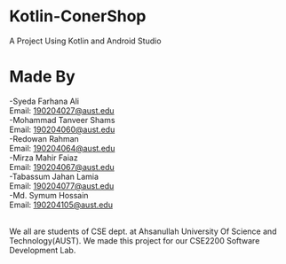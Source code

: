 # Kotlin-ConerShop
A Project Using Kotlin and Android Studio

# Made By 
-Syeda Farhana Ali<br />
Email: 190204027@aust.edu<br />
-Mohammad Tanveer Shams<br />
Email: 190204060@aust.edu<br />
-Redowan Rahman<br />
Email: 190204064@aust.edu<br />
-Mirza Mahir Faiaz<br />
Email: 190204067@aust.edu<br />
-Tabassum Jahan Lamia<br />
Email: 190204077@aust.edu<br />
-Md. Symum Hossain<br />
Email: 190204105@aust.edu<br /><br />

We all are students of CSE dept. at Ahsanullah University Of Science and Technology(AUST). We made this project for our CSE2200 Software Development Lab.


 
